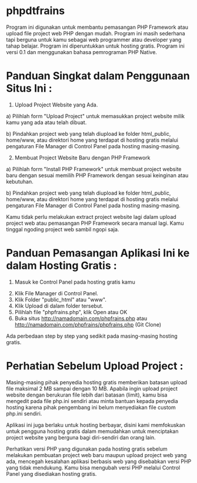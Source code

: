# phpdtfrains
Program ini digunakan untuk membantu pemasangan PHP Framework atau upload file project web PHP dengan mudah. Program ini masih sederhana tapi berguna untuk kamu sebagai web programmer atau developer yang tahap belajar. Program ini diperuntukkan untuk hosting gratis. Program ini versi 0.1 dan menggunakan bahasa pemrograman PHP Native.

# Panduan Singkat dalam Penggunaan Situs Ini :
1. Upload Project Website yang Ada.

a) Pilihlah form "Upload Project" untuk memasukkan project website milik kamu yang ada atau telah dibuat.

b) Pindahkan project web yang telah diupload ke folder html_public, home/www, atau direktori home yang terdapat di hosting gratis melalui pengaturan File Manager di Control Panel pada hosting masing-masing.

2. Membuat Project Website Baru dengan PHP Framework

a) Pilihlah form "Install PHP Framework" untuk membuat project website baru dengan sesuai memilih PHP Framework dengan sesuai keinginan atau kebutuhan.

b) Pindahkan project web yang telah diupload ke folder html_public, home/www, atau direktori home yang terdapat di hosting gratis melalui pengaturan File Manager di Control Panel pada hosting masing-masing.

Kamu tidak perlu melakukan extract project website lagi dalam upload project web atau pemasangan PHP Framework secara manual lagi. Kamu tinggal ngoding project web sambil ngopi saja.

# Panduan Pemasangan Aplikasi Ini ke dalam Hosting Gratis :
1. Masuk ke Control Panel pada hosting gratis kamu</p>
2. Klik File Manager di Control Panel.
3. Klik Folder "public_html" atau "www".
4. Klik Upload di dalam folder tersebut.
5. Pilihlah file "phpfrains.php", klik Open atau OK
7. Buka situs http://namadomain.com/phpfrains.php atau http://namadomain.com/phpfrains/phpfrains.php (Git Clone)

Ada perbedaan step by step yang sedikit pada masing-masing hosting gratis.

# Perhatian Sebelum Upload Project :
Masing-masing pihak penyedia hosting gratis memberikan batasan upload file maksimal 2 MB sampai dengan 10 MB. Apabila ingin upload project website dengan berukuran file lebih dari batasan (limit), kamu bisa mengedit pada file php.ini sendiri atau minta bantuan kepada penyedia hosting karena pihak pengembang ini belum menyediakan file custom php.ini sendiri.

Aplikasi ini juga berlaku untuk hosting berbayar, disini kami memfokuskan untuk pengguna hosting gratis dalam memudahkan untuk menciptakan project website yang berguna bagi diri-sendiri dan orang lain.

Perhatikan versi PHP yang digunakan pada hosting gratis sebelum melakukan pembuatan project web baru maupun upload project web yang ada, mencegah kesalahan aplikasi berbasis web yang disebabkan versi PHP yang tidak mendukung. Kamu bisa mengubah versi PHP melalui Control Panel yang disediakan hosting gratis.
